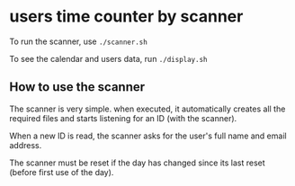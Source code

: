 # users time counter by scanner

To run the scanner, use `./scanner.sh`

To see the calendar and users data, run `./display.sh`

## How to use the scanner

The scanner is very simple. when executed, it automatically creates all the required files and starts listening for an ID (with the scanner).

When a new ID is read, the scanner asks for the user's full name and email address.

The scanner must be reset if the day has changed since its last reset (before first use of the day).
